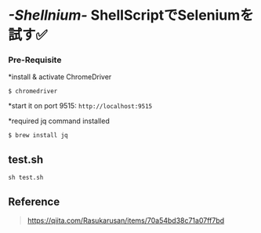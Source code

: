 # _-Shellnium-_  ShellScriptでSeleniumを試す✅ 


### Pre-Requisite

*install & activate ChromeDriver
```
$ chromedriver
```
 \*start it on port 9515: `http://localhost:9515`

*required jq command installed
```
$ brew install jq
```

## test.sh

```
sh test.sh
```

## Reference

>https://qiita.com/Rasukarusan/items/70a54bd38c71a07ff7bd